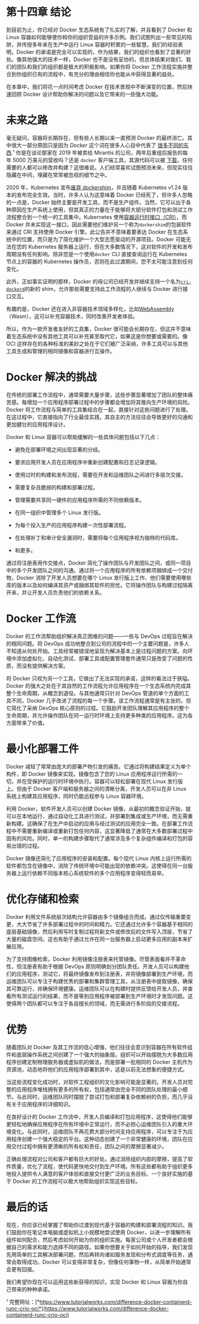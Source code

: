 # 第十四章 结论

到目前为止，你已经对 Docker 生态系统有了扎实的了解，并且看到了 Docker 和 Linux 容器如何能够使你和你的组织受益的许多示例。我们试图列出一些常见的陷阱，并传授多年来在生产中运行 Linux 容器时积累的一些智慧。我们的经验表明，Docker 的承诺是完全可以实现的，作为结果，我们的组织也看到了显著的好处。像其他强大的技术一样，Docker 也不是没有妥协的，但总体结果对我们、我们的团队和我们的组织都是极大的积极影响。如果你将 Docker 工作流程实施并整合到你组织已有的流程中，有充分的理由相信你也能从中获得显著的益处。

在本章中，我们将花一点时间考虑 Docker 在技术景观中不断演变的位置，然后快速回顾 Docker 设计帮助你解决的问题以及它带来的一些强大功能。

# 未来之路

毫无疑问，容器将长期存在，但有些人长期以来一直预测 Docker 的最终消亡。其中很大一部分原因只是因为 *Docker* 这个词在很多人心目中代表了 [很多不同的东西](https://oreil.ly/pvSEl).¹ 你是在谈论那家在 2019 年被卖给 Mirantis 的公司，两年后重组后报告的每年 5000 万美元的营收吗？还是 `docker` 客户端工具，其源代码可以被 [下载](https://github.com/docker/cli)，任何需要的人都可以修改并构建？这很难说。人们经常喜欢试图预测未来，但现实往往隐藏在中间，埋藏在常常被忽视的细节之中。

2020 年，Kubernetes 宣布[废弃 dockershim](https://kubernetes.io/blog/2022/02/17/dockershim-faq)，并且随着 Kubernetes v1.24 版本的发布完全生效。当时，许多人认为这意味着 Docker 已经死了，但许多人忽略的一点是，Docker 始终主要是开发工具，而不是生产组件。当然，它可以出于各种原因在生产系统上使用，但其真正的力量在于能够将大部分软件打包和测试工作流程整合到一个统一的工具集中。Kubernetes 使用[容器运行时接口（CRI）](https://kubernetes.io/blog/2016/12/container-runtime-interface-cri-in-kubernetes)，而 Docker 并未实现这一接口，因此需要他们维护另一个称为`dockershim`的包装软件来通过 CRI 支持使用 Docker 引擎。此公告并不意味着要表达 Docker 在生态系统中的位置，而只是为了简化维护一个大型志愿驱动的开源项目。Docker 可能无法在您的 Kubernetes 服务器上运行，但在大多数情况下，这对软件的开发和发布周期没有任何影响。除非您是一个使用`docker` CLI 直接查询运行在 Kubernetes 节点上的容器的 Kubernetes 操作员，否则在此过渡期间，您不太可能注意到任何变化。

此外，正如事实证明的那样，Docker 的母公司已经开发并继续支持一个名为[`cri-dockerd`](https://github.com/Mirantis/cri-dockerd)的新的 shim，允许那些需要支持此工作流程的人继续与 Docker 进行接口交互。

有趣的是，Docker 还在进入非容器技术领域多样化，比如[WebAssembly](https://docs.docker.com/desktop/wasm)（Wasm），这可以补充容器技术，同时改善开发者体验。

所以，作为一款开发者友好的工具集，Docker 很可能会长期存在，但这并不意味着生态系统中没有其他工具可以补充甚至取代它，如果这是你想要或需要的。像 OCI 这样存在的各种标准的美妙之处在于它们被广泛采纳，许多工具可以与其他工具生成和管理的相同镜像和容器进行互操作。

# Docker 解决的挑战

在传统的部署工作流程中，通常需要大量步骤，这些步骤显著增加了团队的整体痛苦感。每增加一个应用程序部署过程中的步骤都会增加将其推向生产环境的风险。Docker 将工作流程与简单的工具集结合在一起，直接针对这些问题进行了处理。在这过程中，它直接指向了行业最佳实践，其自主的方法往往会导致更好的沟通和更加健壮的应用程序设计。

Docker 和 Linux 容器可以帮助缓解的一些具体问题包括以下几点：

+   避免在部署环境之间出现显著的分歧。

+   要求应用开发人员在应用程序中重新创建配置和日志记录逻辑。

+   使用过时的构建和发布流程，需要在开发和运维团队之间进行多层次交接。

+   需要复杂且脆弱的构建和部署过程。

+   管理需要共享同一硬件的应用程序所需的不同依赖版本。

+   在同一组织中管理多个 Linux 发行版。

+   为每个投入生产的应用程序构建一次性部署流程。

+   在处理补丁和审计安全漏洞时，需要将每个应用程序视为独特的代码库。

+   和更多。

通过将注册表用作交接点，Docker 简化了操作团队与开发团队之间，或同一项目中的多个开发团队之间的沟通。通过将一个应用程序的所有依赖项捆绑成一个交付物，Docker 消除了开发人员想要在哪个 Linux 发行版上工作、他们需要使用哪些库的版本以及如何编译其资产或捆绑其软件的担忧。它将操作团队与构建过程隔离开来，并让开发人员负责他们的依赖关系。

# Docker 工作流

Docker 的工作流帮助组织解决真正困难的问题——一些与 DevOps 过程旨在解决的相同问题。将 DevOps 成功地整合到公司的流程中的一个主要问题是，许多人不知道从何处开始。工具经常被错误地呈现为解决基本上是过程问题的方案。向环境中添加虚拟化、自动化测试、部署工具或配置管理套件通常只是改变了问题的性质，而没有提供解决方案。

将 Docker 只视为另一个工具，它做出了无法实现的承诺，这样的看法过于狭隘。Docker 的强大之处在于其自然的工作流程允许应用程序在一个生态系统内完成其整个生命周期，从概念到退役。与其他通常只针对 DevOps 管道的单个方面的工具不同，Docker 几乎改进了流程的每一个步骤。该工作流程通常是有主张的，但它简化了采纳 DevOps 核心原则的过程。它鼓励开发团队理解其应用程序的整个生命周期，并允许操作团队在同一运行时环境上支持更多种类的应用程序。这为各方面带来了价值。

# 最小化部署工件

Docker 减轻了常常由庞大的部署产物引发的痛苦。它通过将构建结果定义为单个构件，即 Docker 镜像来实现。镜像包含了您的 Linux 应用程序运行所需的一切，并在受保护的运行时环境中执行。容器可以轻松部署在现代 Linux 发行版上。但由于 Docker 客户端和服务器之间的清晰分离，开发人员可以在非 Linux 系统上构建其应用程序，同时仍能远程参与 Linux 容器环境。

利用 Docker，软件开发人员可以创建 Docker 镜像，从最初的概念验证开始，就可以在本地运行、通过自动化工具进行测试，并部署到集成或生产环境，而无需重新构建。这确保了在生产中启动的应用与经过测试的应用完全一致。在部署工作流程中不需要重新编译或重新打包任何内容，这显著降低了通常在大多数部署过程中固有的风险。同时，单一的构建步骤取代了通常涉及多个复杂组件编译和打包的容易出错的过程。

Docker 镜像还简化了应用程序的安装和配置。每个现代 Linux 内核上运行所需的软件都包含在镜像中，消除了传统环境中可能出现的依赖冲突。这使得在同一台服务器上运行依赖不同版本核心系统软件的多个应用程序变得轻而易举。

# 优化存储和检索

Docker 利用文件系统层次结构允许容器由多个镜像组合而成。通过仅传输重要变更，大大节省了许多部署过程中的时间和精力。它还通过允许多个容器基于相同的底层基础镜像，然后利用写时复制过程将新文件或修改后的文件写入顶层，节省了大量的磁盘空间。这也有助于通过允许在同一台服务器上启动更多应用的副本来扩展应用。

为了支持图像检索，Docker 利用镜像注册表来托管镜像。尽管表面看并不革命性，但注册表有助于根据 DevOps 原则明确划分团队责任。开发人员可以构建他们的应用程序，测试它，将最终镜像发布到注册表，并将镜像部署到生产环境，而运维团队可以专注于构建优秀的部署和集群管理工具，从注册表中提取镜像，确保其可靠运行，并确保环境健康。运维团队可以在构建时提供反馈给开发人员，并查看所有测试运行的结果，而不是等到应用程序被部署到生产环境时才发现问题。这使得两个团队都可以专注于各自擅长的领域，而无需进行多阶段的交接流程。

# 优势

随着团队对 Docker 及其工作流的信心增强，他们往往会意识到容器在所有软件组件和底层操作系统之间创建了一个强大的抽象层。组织可以开始摆脱为大多数应用程序创建定制物理服务器或虚拟机的做法，而是部署一批相同的 Docker 主机作为资源池，动态地将他们的应用程序部署到其中，这是以前无法想象的便捷方式。

当这些流程变化成功时，对软件工程组织的文化影响可能是显著的。开发人员对完整的应用程序堆栈拥有更多的所有权，包括通常由完全不同的团队处理的最小细节。与此同时，运维团队同时摆脱了尝试打包和部署复杂依赖树的负担，而几乎没有关于应用程序的详细知识。

在良好设计的 Docker 工作流中，开发人员编译和打包应用程序，这使得他们能够更轻松地确保应用程序在所有环境中正常运行，而不必担心运维团队引入的重大环境变化。与此同时，运维团队不再花费大部分时间支持应用程序，可以专注于为应用程序创建一个强大稳定的平台。这种动态创建了一个非常健康的环境，团队在应用交付过程中拥有更清晰的所有权和责任，团队之间的摩擦显著减少。

正确处理流程对公司和客户都有巨大的好处。通过消除组织内部的摩擦，提高了软件质量，优化了流程，使代码更快地交付到生产环境。所有这些都有助于组织更多地投入提供令人满意的客户体验和直接交付更广泛的业务目标。一个良好实施的基于 Docker 的工作流程可以极大地帮助组织实现这些目标。

# 最后的话

现在，你应该已经掌握了帮助你过渡到现代基于容器的构建和部署流程的知识。我们鼓励你在笔记本电脑或虚拟机上小规模地尝试使用 Docker，以进一步理解所有组件如何配合，然后考虑如何开始为你的组织实施。每家公司或个人开发者都会根据自己的需求和能力选择不同的路径。如果你想要关于如何开始的指导，我们发现先用简单的工具解决部署问题，然后再转向诸如服务发现和分布式调度等任务，通常会取得成功。Docker 可以变得非常复杂，但像任何事物一样，从简单开始通常会更有回报。

我们希望你现在可以运用这些新获得的知识，实现 Docker 和 Linux 容器为你自己带来的种种承诺。

¹ 完整网址：[*https://www.tutorialworks.com/difference-docker-containerd-runc-crio-oci*](https://www.tutorialworks.com/difference-docker-containerd-runc-crio-oci)

